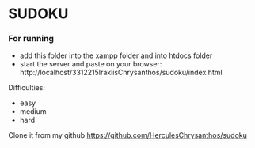 # SUDOKU

### For running

- add this folder into the xampp folder and into htdocs folder
- start the server and paste on your browser: http://localhost/3312215IraklisChrysanthos/sudoku/index.html

Difficulties:

- easy
- medium
- hard

Clone it from my github https://github.com/HerculesChrysanthos/sudoku
